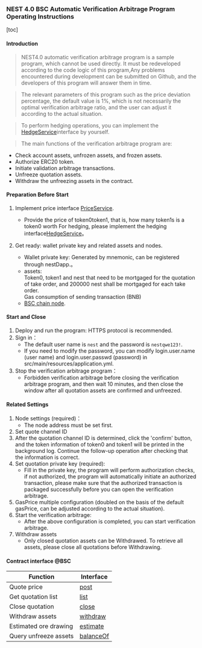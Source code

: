 ### NEST 4.0 BSC Automatic Verification Arbitrage Program Operating Instructions

[toc]


#### Introduction
>NEST4.0 automatic verification arbitrage program is a sample program, which cannot be used directly. It must be redeveloped according to the code logic of this program,Any problems encountered during development can be submitted on Github, and the developers of this program will answer them in time.

>The relevant parameters of this program such as the price deviation percentage, the default value is 1%, which is not necessarily the optimal verification arbitrage ratio, and the user can adjust it according to the actual situation.

>To perform hedging operations, you can implement the [HedgeService](https://github.com/NEST-Protocol/NEST-Oracle-V4.0-verifier/blob/bsc/src/main/java/com/nest/ib/service/HedgeService.java)interface by yourself.

>The main functions of the verification arbitrage program are:
   * Check account assets, unfrozen assets, and frozen assets.
   * Authorize ERC20 token.
   * Initiate validation arbitrage transactions.
   * Unfreeze quotation assets.
   * Withdraw the unfreezing assets in the contract.

#### Preparation Before Start

1. Implement price interface [PriceService](https://github.com/NEST-Protocol/NEST-Oracle-V4.0-verifier/blob/bsc/src/main/java/com/nest/ib/service/PriceService.java).
   * Provide the price of token0token1, that is, how many token1s is a token0 worth
   For hedging, please implement the hedging interface[HedgeService](https://github.com/NEST-Protocol/NEST-Oracle-V4.0-verifier/blob/bsc/src/main/java/com/nest/ib/service/HedgeService.java)。
    
2. Get ready: wallet private key and related assets and nodes.
   * Wallet private key: Generated by mnemonic, can be registered through nestDapp.。
   * assets:
   <br/>Token0, token1 and nest that need to be mortgaged for the quotation of take order, and 200000 nest shall be mortgaged for each take order.
   <br/>Gas consumption of sending transaction (BNB)
   * [BSC chain node](https://docs.binance.org/smart-chain/developer/rpc.html).

#### Start and Close

1. Deploy and run the  program: HTTPS protocol is recommended.
2. Sign in：
   * The default user name is `nest` and the password is `nestqwe123!`.
   * If you need to modify the password, you can modify login.user.name (user name) and login.user.passwd (password) in src/main/resources/application.yml.
3. Stop the verification arbitrage program：
   * Forbidden verification arbitrage before closing the verification arbitrage program, and then wait 10 minutes, and then close the window after all quotation assets are confirmed and unfreezed.

#### Related Settings

1. Node settings (required)：
   * The node address must be set first.
2. Set quote channel ID
3. After the quotation channel ID is determined, click the 'confirm' button, and the token information of token0 and token1 will be printed in the background log. Continue the follow-up operation after checking that the information is correct.
4. Set quotation private key (required):
   * Fill in the private key, the program will perform authorization checks, if not authorized, the program will automatically initiate an authorized transaction, please make sure that the authorized transaction is packaged successfully before you can open the verification arbitrage.
5. GasPrice multiple configuration (doubled on the basis of the default gasPrice, can be adjusted according to the actual situation).
6. Start the verification arbitrage:
   * After the above configuration is completed, you can start verification arbitrage.
7. Withdraw assets
   * Only closed quotation assets can be Withdrawed. To retrieve all assets, please close all quotations before Withdrawing.



#### Contract interface @BSC
| Function | Interface                                                                                                               | 
| ---- |-------------------------------------------------------------------------------------------------------------------------|
| Quote price | [post](https://github.com/NEST-Protocol/NEST-Oracle-V4.0/blob/bsc/contracts/interfaces/INestBatchMining.sol#L182)       |
| Get quotation list | [list](https://github.com/NEST-Protocol/NEST-Oracle-V4.0/blob/bsc/contracts/interfaces/INestBatchMining.sol#L200)      | 
| Close quotation | [close](https://github.com/NEST-Protocol/NEST-Oracle-V4.0/blob/bsc/contracts/interfaces/INestBatchMining.sol#L212)     | 
| Withdraw assets | [withdraw](https://github.com/NEST-Protocol/NEST-Oracle-V4.0/blob/bsc/contracts/interfaces/INestBatchMining.sol#L223)  | 
| Estimated ore drawing | [estimate](https://github.com/NEST-Protocol/NEST-Oracle-V4.0/blob/bsc/contracts/interfaces/INestBatchMining.sol#L228)  | 
| Query unfreeze assets | [balanceOf](https://github.com/NEST-Protocol/NEST-Oracle-V4.0/blob/bsc/contracts/interfaces/INestBatchMining.sol#L218) |

